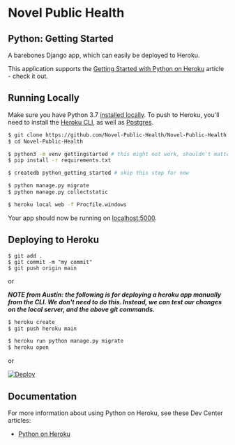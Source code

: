 # Novel Public Health
## Python: Getting Started

A barebones Django app, which can easily be deployed to Heroku.

This application supports the [Getting Started with Python on Heroku](https://devcenter.heroku.com/articles/getting-started-with-python) article - check it out.

## Running Locally

Make sure you have Python 3.7 [installed locally](http://install.python-guide.org). To push to Heroku, you'll need to install the [Heroku CLI](https://devcenter.heroku.com/articles/heroku-cli), as well as [Postgres](https://devcenter.heroku.com/articles/heroku-postgresql#local-setup).

```sh
$ git clone https://github.com/Novel-Public-Health/Novel-Public-Health.git
$ cd Novel-Public-Health

$ python3 -m venv gettingstarted # this might not work, shouldn't matter
$ pip install -r requirements.txt

$ createdb python_getting_started # skip this step for now

$ python manage.py migrate
$ python manage.py collectstatic

$ heroku local web -f Procfile.windows
```

Your app should now be running on [localhost:5000](http://localhost:5000/).

## Deploying to Heroku
```
$ git add .
$ git commit -m "my commit"
$ git push origin main
```
or

***NOTE from Austin: the following is for deploying a heroku app manually from the CLI. We don't need to do this. Instead, we can test our changes on the local server, and the above git commands.***
```sh
$ heroku create
$ git push heroku main

$ heroku run python manage.py migrate
$ heroku open
```
or

[![Deploy](https://www.herokucdn.com/deploy/button.svg)](https://heroku.com/deploy)

## Documentation

For more information about using Python on Heroku, see these Dev Center articles:

- [Python on Heroku](https://devcenter.heroku.com/categories/python)

